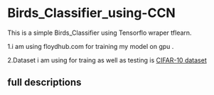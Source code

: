 # Birds_Classifier_using-CCN
This is a simple Birds_Classifier using Tensorflo wraper tflearn.


1.i am using  floydhub.com for training my model on gpu .

2.Dataset i am using for traing as well as testing is [CIFAR-10 dataset](https://www.cs.toronto.edu/~kriz/cifar.html)


## full descriptions




